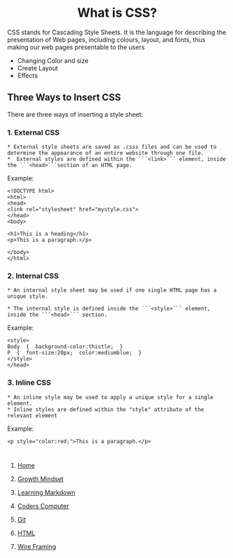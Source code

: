 #   <b><center>What is CSS?</center></b>
CSS stands for Cascading Style Sheets. It is the language for describing the presentation of Web pages, including colours, layout, and fonts, thus making our web pages presentable to the users

* Changing Color and size
* Create Layout
* Effects  


## <b>Three Ways to Insert CSS</b>
There are three ways of inserting a style sheet:

### 1. <b>External CSS</b>
    * External style sheets are saved as .csss files and can be used to determine the appearance of an entire website through one file. 
    *  External styles are defined within the ```<link>``` element, inside the ```<head>```section of an HTML page. 
 
 Example:

```
<!DOCTYPE html>
<html>
<head>
<link rel="stylesheet" href="mystyle.css">
</head>
<body>

<h1>This is a heading</h1>
<p>This is a paragraph.</p>

</body>
</html>
```

### 2. <b>Internal CSS</b>
    * An internal style sheet may be used if one single HTML page has a unique style.

    * The internal style is defined inside the ```<style>``` element, inside the ```<head>``` section.

Example:

```<head>
<style>
Body  {  background-color:thistle;  }
P  {  font-size:20px;  color:mediumblue;  }
</style>
</head>
```

### 3. <b>Inline CSS</b>

    * An inline style may be used to apply a unique style for a single element.
    * Inline styles are defined within the "style" attribute of the relevant element

Example:

```<h1 style="color:blue;text-align:center;">This is a heading</h1>
<p style="color:red;">This is a paragraph.</p>
```
#
1. [Home](https://ltarran.github.io/reading-notes)  

2. [Growth Mindset](https://ltarran.github.io/reading-notes/growthmindset)

3. [Learning Markdown](https://ltarran.github.io/reading-notes/learningmarkdowns)

4.  [Coders Computer](https://ltarran.github.io/reading-notes/coderscomputer)

5.  [Git](https://ltarran.github.io/reading-notes/git)

6. [HTML](https://ltarran.github.io/reading-notes/html)

7. [Wire Framing](https://ltarran.github.io/reading-notes/wireframing)